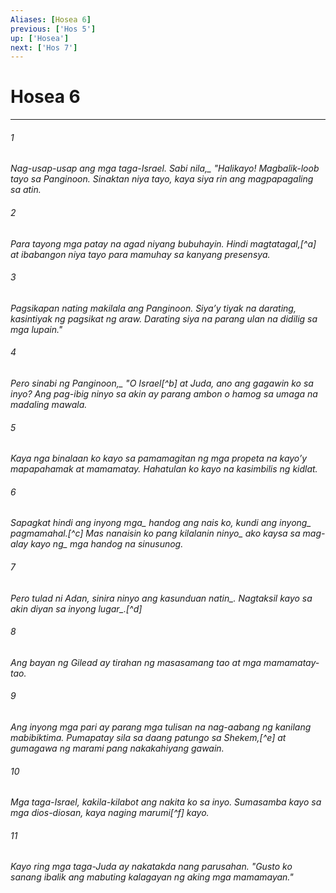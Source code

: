 ```yaml
---
Aliases: [Hosea 6]
previous: ['Hos 5']
up: ['Hosea']
next: ['Hos 7']
---
```

# Hosea 6

***






















###### 1 










<i class="trans-change">Nag-usap-usap ang mga taga-Israel. Sabi nila,_ "Halikayo! Magbalik-loob tayo sa Panginoon. Sinaktan niya tayo, kaya siya rin ang magpapagaling sa atin. 





















###### 2 










Para tayong mga patay na agad niyang bubuhayin. Hindi magtatagal,[^a] at ibabangon niya tayo para mamuhay sa kanyang presensya. 





















###### 3 










Pagsikapan nating makilala ang Panginoon. Siyaʼy tiyak na darating, kasintiyak ng pagsikat ng araw. Darating siya na parang ulan na didilig sa mga lupain." 





















###### 4 










<i class="trans-change">Pero sinabi ng Panginoon,_ "O Israel[^b] at Juda, ano ang gagawin ko sa inyo? Ang pag-ibig ninyo sa akin ay parang ambon o hamog sa umaga na madaling mawala. 





















###### 5 










Kaya nga binalaan ko kayo sa pamamagitan ng mga propeta na kayoʼy mapapahamak at mamamatay. Hahatulan ko kayo na kasimbilis ng kidlat. 





















###### 6 










Sapagkat hindi ang <i class="trans-change">inyong mga_ handog ang nais ko, kundi ang <i class="trans-change">inyong_ pagmamahal.[^c] Mas nanaisin ko pang kilalanin <i class="trans-change">ninyo_ ako kaysa sa <i class="trans-change">mag-alay kayo ng_ mga handog na sinusunog. 





















###### 7 










Pero tulad ni Adan, sinira ninyo ang kasunduan <i class="trans-change">natin_. Nagtaksil kayo sa akin diyan <i class="trans-change">sa inyong lugar_.[^d] 





















###### 8 










Ang bayan ng Gilead ay tirahan ng masasamang tao at mga mamamatay-tao. 





















###### 9 










Ang inyong mga pari ay parang mga tulisan na nag-aabang ng kanilang mabibiktima. Pumapatay sila sa daang patungo sa Shekem,[^e] at gumagawa ng marami pang nakakahiyang gawain. 





















###### 10 










Mga taga-Israel, kakila-kilabot ang nakita ko sa inyo. Sumasamba kayo sa mga dios-diosan, kaya naging marumi[^f] kayo. 





















###### 11 










Kayo ring mga taga-Juda ay nakatakda nang parusahan. "Gusto ko sanang ibalik ang mabuting kalagayan ng aking mga mamamayan."
